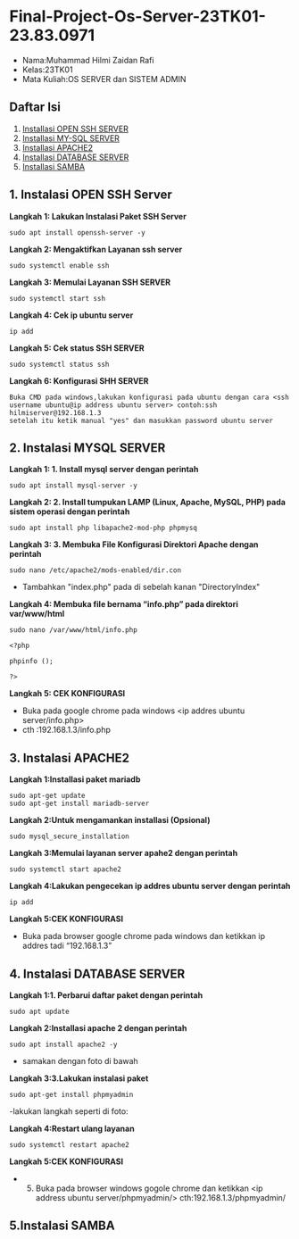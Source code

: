 # Final-Project-Os-Server-23TK01-23.83.0971
- Nama:Muhammad Hilmi Zaidan Rafi
- Kelas:23TK01
- Mata Kuliah:OS SERVER dan SISTEM ADMIN

## Daftar Isi
1. [Installasi OPEN SSH SERVER](#1.-Installasi-OPEN-SSH-SERVER)
2. [Installasi MY-SQL SERVER](#2.-Installasi-MY-SQL-SERVER)
3. [Installasi APACHE2](#3.-Installasi-APACHE2)
4. [Installasi DATABASE SERVER](#4.-Installasi-DATABASE-SERVER)
5. [Installasi SAMBA](#5.-Installasi-SAMBA)

## 1. Instalasi OPEN SSH Server
**Langkah 1: Lakukan Instalasi Paket SSH Server**

```
sudo apt install openssh-server -y
```
**Langkah 2: Mengaktifkan Layanan ssh server**
```
sudo systemctl enable ssh
```
**Langkah 3: Memulai Layanan SSH SERVER**

```
sudo systemctl start ssh
```
**Langkah 4: Cek ip ubuntu server**
```
ip add
```
**Langkah 5: Cek status SSH SERVER**

```
sudo systemctl status ssh
```
**Langkah 6: Konfigurasi SHH SERVER**
```
Buka CMD pada windows,lakukan konfigurasi pada ubuntu dengan cara <ssh username ubuntu@ip address ubuntu server> contoh:ssh hilmiserver@192.168.1.3
setelah itu ketik manual "yes" dan masukkan password ubuntu server
```

## 2. Instalasi MYSQL SERVER
 **Langkah 1: 1.	Install mysql server dengan perintah**
```
sudo apt install mysql-server -y
```
**Langkah 2: 2.	Install tumpukan LAMP (Linux, Apache, MySQL, PHP) pada sistem operasi dengan perintah**
```
sudo apt install php libapache2-mod-php phpmysq
```
**Langkah 3: 3.	Membuka File Konfigurasi Direktori Apache dengan perintah**
```
sudo nano /etc/apache2/mods-enabled/dir.con
```
- Tambahkan "index.php" pada di sebelah kanan "DirectoryIndex"
  
**Langkah 4: Membuka file bernama “info.php” pada direktori var/www/html**
```
sudo nano /var/www/html/info.php
```
```
<?php

phpinfo ();

?>
```

**Langkah 5: CEK KONFIGURASI**
- Buka pada google chrome pada windows <ip addres ubuntu server/info.php>
- cth :192.168.1.3/info.php
  
## 3. Instalasi APACHE2
**Langkah 1:Installasi paket mariadb**
```
sudo apt-get update
sudo apt-get install mariadb-server
```

**Langkah 2:Untuk mengamankan installasi (Opsional)**
```
sudo mysql_secure_installation
```

**Langkah 3:Memulai layanan server apahe2 dengan perintah**
```
sudo systemctl start apache2
```

**Langkah 4:Lakukan pengecekan ip addres ubuntu server dengan perintah**
```
ip add
```
**Langkah 5:CEK KONFIGURASI**
- Buka pada browser google chrome pada windows dan ketikkan ip addres tadi “192.168.1.3”

## 4. Instalasi DATABASE SERVER
**Langkah 1:1.	Perbarui daftar paket dengan perintah**
```
sudo apt update
```

**Langkah 2:Installasi apache 2 dengan perintah**
```
sudo apt install apache2 -y
```
- samakan dengan foto di bawah
  
**Langkah 3:3.Lakukan instalasi paket**
```
sudo apt-get install phpmyadmin
```
-lakukan langkah seperti di foto:


**Langkah 4:Restart ulang layanan**
```
sudo systemctl restart apache2
```
**Langkah 5:CEK KONFIGURASI**
- 5.	Buka pada browser windows gogole chrome dan ketikkan <ip address ubuntu server/phpmyadmin/> cth:192.168.1.3/phpmyadmin/ 

## 5.Instalasi SAMBA
